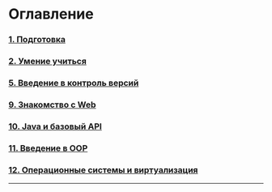 # Оглавление

### [1. Подготовка](<Preparation/Lesson_1.md>)

### [2. Умение учиться](<The_ability_to_learn/The_ability_to_learn.md>)

### [5. Введение в контроль версий](<Introduction_to_Version_Control/Introduction_to_Version_Control.md>)

### [9. Знакомство с Web](<Getting_to_know_the_Web/Getting_to_know_the_Web.md>)

### [10. Java и базовый API](<Java/Introduction_to_Java.md>)

### [11. Введение в OOP](<OOP/Object-oriented_programming.md>)

### [12. Операционные системы и виртуализация](<Linux/Linux.md>)

---